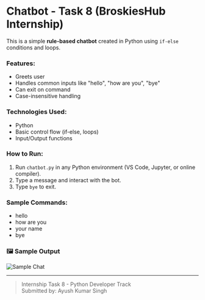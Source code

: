 # Chatbot - Task 8 (BroskiesHub Internship)

This is a simple **rule-based chatbot** created in Python using `if-else` conditions and loops.

###  Features:
- Greets user
- Handles common inputs like "hello", "how are you", "bye"
- Can exit on command
- Case-insensitive handling

###  Technologies Used:
- Python
- Basic control flow (if-else, loops)
- Input/Output functions

###  How to Run:
1. Run `chatbot.py` in any Python environment (VS Code, Jupyter, or online compiler).
2. Type a message and interact with the bot.
3. Type `bye` to exit.

###  Sample Commands:
- hello  
- how are you  
- your name  
- bye

### 🖼 Sample Output
![Sample Chat](chat_output.png)


---

> Internship Task 8 - Python Developer Track  
> Submitted by: Ayush Kumar Singh
